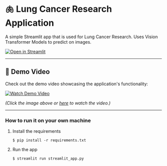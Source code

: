#  🫁 Lung Cancer Research Application

A simple Streamlit app that is used for Lung Cancer Research. Uses Vision Transformer Models to predict on images.

[![Open in Streamlit](https://static.streamlit.io/badges/streamlit_badge_black_white.svg)](https://lung-cancer-research.streamlit.app/)

---

## 🎥 Demo Video  

Check out the demo video showcasing the application's functionality:  

[![Watch Demo Video](https://img.youtube.com/vi/nGwYNtuyl8E/0.jpg)](https://youtu.be/nGwYNtuyl8E)  

*(Click the image above or [here](https://www.youtube.com/watch?v=nGwYNtuyl8E) to watch the video.)*  

---

### How to run it on your own machine

1. Install the requirements

   ```
   $ pip install -r requirements.txt
   ```

2. Run the app

   ```
   $ streamlit run streamlit_app.py
   ```
